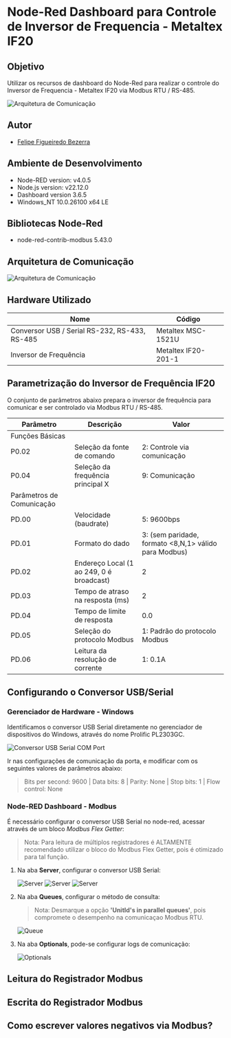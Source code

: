 # Node-Red Dashboard para Controle de Inversor de Frequencia - Metaltex IF20

## Objetivo
Utilizar os recursos de dashboard do Node-Red para realizar o controle do Inversor de Frequencia - Metaltex IF20 via Modbus RTU / RS-485.

![Arquitetura de Comunicação](Dashboard.jpg)

## Autor
- [Felipe Figueiredo Bezerra](https://github.com/FigFelipe)

## Ambiente de Desenvolvimento

- Node-RED version: v4.0.5
- Node.js  version: v22.12.0
- Dashboard version 3.6.5
- Windows_NT 10.0.26100 x64 LE

## Bibliotecas Node-Red

- node-red-contrib-modbus 5.43.0

## Arquitetura de Comunicação
![Arquitetura de Comunicação](Arquitetura_Comunicacao.jpg)

## Hardware Utilizado

| Nome                                          |  Código             |
|-----------------------------------------------|---------------------|
| Conversor USB / Serial RS-232, RS-433, RS-485 | Metaltex MSC-1521U  |
| Inversor de Frequência                        | Metaltex IF20-201-1 |

## Parametrização do Inversor de Frequência IF20

O conjunto de parâmetros abaixo prepara o inversor de frequência para comunicar e ser controlado via Modbus RTU / RS-485.

| Parâmetro | Descrição | Valor |
|-----------|-----------|-------|
| Funções Básicas |
| P0.02 | Seleção da fonte de comando | 2: Controle via comunicação
| P0.04 | Seleção da frequência principal X | 9: Comunicação
| Parâmetros de Comunicação |
| PD.00 | Velocidade (baudrate) | 5: 9600bps |
| PD.01 | Formato do dado | 3: (sem paridade, formato <8,N,1> válido para Modbus) |
| PD.02 | Endereço Local (1 ao 249, 0 é broadcast) | 2 |
| PD.03 | Tempo de atraso na resposta (ms) | 2 |
| PD.04 | Tempo de limite de resposta | 0.0 |
| PD.05 | Seleção do protocolo Modbus | 1: Padrão do protocolo Modbus |
| PD.06 | Leitura da resolução de corrente | 1: 0.1A |

## Configurando o Conversor USB/Serial

### Gerenciador de Hardware - Windows

Identificamos o conversor USB Serial diretamente no gerenciador de dispositivos do Windows, através do nome Prolific PL2303GC.

![Conversor USB Serial COM Port](Prolific_PL2303GC.png)

Ir nas configurações de comunicação da porta, e modificar com os seguintes valores de parâmetros abaixo:

> Bits per second: 9600 |
> Data bits: 8 |
> Parity: None |
> Stop bits: 1 |
> Flow control: None

### Node-RED Dashboard - Modbus

É necessário configurar o conversor USB Serial no node-red, acessar através de um bloco *Modbus Flex Getter*:

> Nota: Para leitura de múltiplos registradores é ALTAMENTE recomendado utilizar o bloco do Modbus Flex Getter, pois é otimizado para tal função.

1. Na aba **Server**, configurar o conversor USB Serial:
   
   ![Server](modbus_flex_getter_settings.jpg)
   ![Server](modbus_flex_getter_settings_server_pt1.jpg)
   ![Server](modbus_flex_getter_settings_server_pt2.jpg)

3. Na aba **Queues**, configurar o método de consulta:

   > Nota: Desmarque a opção **'UnitId's in parallel queues'**, pois compromete o desempenho na comunicaçao Modbus RTU.
   
   ![Queue](modbus_flex_getter_settings_server_queue.jpg)

4. Na aba **Optionals**, pode-se configurar logs de comunicação:
   
   ![Optionals](modbus_flex_getter_settings_server_optionals.jpg)
   

## Leitura do Registrador Modbus



## Escrita do Registrador Modbus

## Como escrever valores negativos via Modbus?
